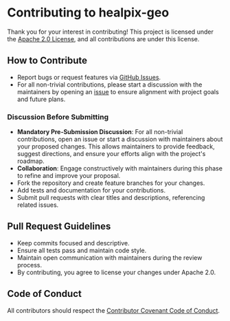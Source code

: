 # Contributing to healpix-geo

Thank you for your interest in contributing! This project is licensed under the [Apache 2.0 License](https://www.apache.org/licenses/LICENSE-2.0), and all contributions are under this license.

## How to Contribute

- Report bugs or request features via [GitHub Issues](https://github.com/EOPF-DGGS/healpix-geo/issues).
- For all non-trivial contributions, please start a discussion with the maintainers by opening an [issue](https://github.com/EOPF-DGGS/healpix-geo/issues/new) to ensure alignment with project goals and future plans.

### Discussion Before Submitting

- **Mandatory Pre-Submission Discussion**: For all non-trivial contributions, open an issue or start a discussion with maintainers about your proposed changes. This allows maintainers to provide feedback, suggest directions, and ensure your efforts align with the project's roadmap.
- **Collaboration**: Engage constructively with maintainers during this phase to refine and improve your proposal.
- Fork the repository and create feature branches for your changes.
- Add tests and documentation for your contributions.
- Submit pull requests with clear titles and descriptions, referencing related issues.

## Pull Request Guidelines

- Keep commits focused and descriptive.
- Ensure all tests pass and maintain code style.
- Maintain open communication with maintainers during the review process.
- By contributing, you agree to license your changes under Apache 2.0.

## Code of Conduct

All contributors should respect the [Contributor Covenant Code of Conduct](https://www.contributor-covenant.org/version/2/1/code_of_conduct/).
